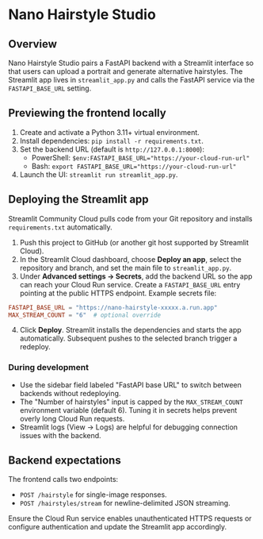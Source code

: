 # Nano Hairstyle Studio

## Overview
Nano Hairstyle Studio pairs a FastAPI backend with a Streamlit interface so that users can upload a portrait and generate alternative hairstyles. The Streamlit app lives in `streamlit_app.py` and calls the FastAPI service via the `FASTAPI_BASE_URL` setting.

## Previewing the frontend locally
1. Create and activate a Python 3.11+ virtual environment.
2. Install dependencies: `pip install -r requirements.txt`.
3. Set the backend URL (default is `http://127.0.0.1:8000`):
   - PowerShell: `$env:FASTAPI_BASE_URL="https://your-cloud-run-url"`
   - Bash: `export FASTAPI_BASE_URL="https://your-cloud-run-url"`
4. Launch the UI: `streamlit run streamlit_app.py`.

## Deploying the Streamlit app
Streamlit Community Cloud pulls code from your Git repository and installs `requirements.txt` automatically.

1. Push this project to GitHub (or another git host supported by Streamlit Cloud).
2. In the Streamlit Cloud dashboard, choose **Deploy an app**, select the repository and branch, and set the main file to `streamlit_app.py`.
3. Under **Advanced settings -> Secrets**, add the backend URL so the app can reach your Cloud Run service. Create a `FASTAPI_BASE_URL` entry pointing at the public HTTPS endpoint. Example secrets file:

```toml
FASTAPI_BASE_URL = "https://nano-hairstyle-xxxxx.a.run.app"
MAX_STREAM_COUNT = "6"  # optional override
```

4. Click **Deploy**. Streamlit installs the dependencies and starts the app automatically. Subsequent pushes to the selected branch trigger a redeploy.

### During development
- Use the sidebar field labeled "FastAPI base URL" to switch between backends without redeploying.
- The "Number of hairstyles" input is capped by the `MAX_STREAM_COUNT` environment variable (default 6). Tuning it in secrets helps prevent overly long Cloud Run requests.
- Streamlit logs (View -> Logs) are helpful for debugging connection issues with the backend.

## Backend expectations
The frontend calls two endpoints:
- `POST /hairstyle` for single-image responses.
- `POST /hairstyles/stream` for newline-delimited JSON streaming.

Ensure the Cloud Run service enables unauthenticated HTTPS requests or configure authentication and update the Streamlit app accordingly.
